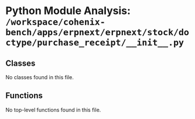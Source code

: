 # Python Module Analysis: `/workspace/cohenix-bench/apps/erpnext/erpnext/stock/doctype/purchase_receipt/__init__.py`

## Classes

No classes found in this file.


## Functions

No top-level functions found in this file.
